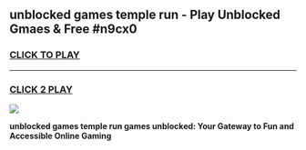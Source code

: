 
## unblocked games temple run - Play Unblocked Gmaes & Free #n9cx0
<h3>
<a href="https://news.freeplayer.one?title=unblocked_games_temple_run&ref=03M">CLICK TO PLAY</a></h3>
<hr>

<h3>
<a href="https://news.freeplayer.one?title=unblocked_games_temple_run&ref=03M">CLICK 2 PLAY</a>
  
</h3>

<a href="https://news.freeplayer.one?title=unblocked_games_temple_run&ref=03M"><img src="https://clearcache.store/games.png"></a>


**unblocked games temple run games unblocked: Your Gateway to Fun and Accessible Online Gaming**
